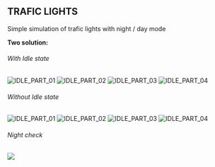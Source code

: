 ## TRAFIC LIGHTS
Simple simulation of trafic lights with night / day mode

**Two solution:**
###### With Idle state

![IDLE_PART_01](https://github.com/lullusiek/PGJP_Labview/blob/master/LAB_07/IMAGES/Lights_with_Idle_part1.png)
![IDLE_PART_02](https://github.com/lullusiek/PGJP_Labview/blob/master/LAB_07/IMAGES/Lights_with_Idle_part2.png)
![IDLE_PART_03](https://github.com/lullusiek/PGJP_Labview/blob/master/LAB_07/IMAGES/Lights_with_Idle_part3.png)
![IDLE_PART_04](https://github.com/lullusiek/PGJP_Labview/blob/master/LAB_07/IMAGES/Lights_with_Idle_part4.png)



###### Without Idle state

![IDLE_PART_01](https://github.com/lullusiek/PGJP_Labview/blob/master/LAB_07/IMAGES/Lights_no_Idle_part1.png)
![IDLE_PART_02](https://github.com/lullusiek/PGJP_Labview/blob/master/LAB_07/IMAGES/Lights_no_Idle_part2.png)
![IDLE_PART_03](https://github.com/lullusiek/PGJP_Labview/blob/master/LAB_07/IMAGES/Lights_no_Idle_part3.png)
![IDLE_PART_04](https://github.com/lullusiek/PGJP_Labview/blob/master/LAB_07/IMAGES/Lights_no_Idle_part4.png)

###### Night check
![](https://github.com/lullusiek/PGJP_Labview/blob/master/LAB_07/IMAGES/DayNight_check.png)
